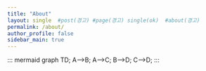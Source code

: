 ```yaml
---
title: "About"
layout: single  #post(경고) #page(경고) single(ok)  #about(경고)
permalink: /about/
author_profile: false
sidebar_main: true
---
```



::: mermaid
graph TD;
    A-->B;
    A-->C;
    B-->D;
    C-->D;
:::
